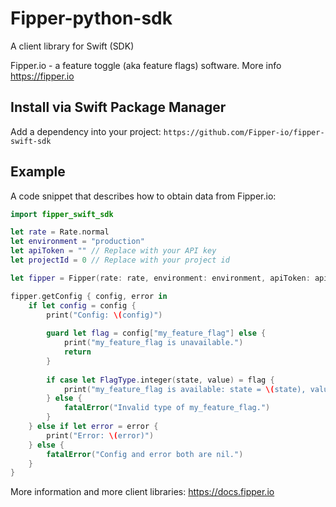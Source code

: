 # Fipper-python-sdk
A client library for Swift (SDK)

Fipper.io - a feature toggle (aka feature flags) software. More info https://fipper.io

## Install via Swift Package Manager
Add a dependency into your project: `https://github.com/Fipper-io/fipper-swift-sdk`

## Example

A code snippet that describes how to obtain data from Fipper.io:
```swift
import fipper_swift_sdk

let rate = Rate.normal
let environment = "production"
let apiToken = "" // Replace with your API key
let projectId = 0 // Replace with your project id

let fipper = Fipper(rate: rate, environment: environment, apiToken: apiToken, projectId: projectId)

fipper.getConfig { config, error in
    if let config = config {
        print("Config: \(config)")
        
        guard let flag = config["my_feature_flag"] else {
            print("my_feature_flag is unavailable.")
            return
        }
        
        if case let FlagType.integer(state, value) = flag {
            print("my_feature_flag is available: state = \(state), value = \(value)")
        } else {
            fatalError("Invalid type of my_feature_flag.")
        }
    } else if let error = error {
        print("Error: \(error)")
    } else {
        fatalError("Config and error both are nil.")
    }
}
```

More information and more client libraries: https://docs.fipper.io
